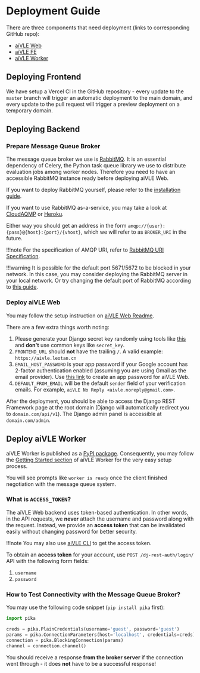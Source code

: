 # Deployment Guide

There are three components that need deployment (links to corresponding GitHub repo):

- [aiVLE Web](https://github.com/edu-ai/aivle-web)
- [aiVLE FE](https://github.com/le0tan/aivle-fe)
- [aiVLE Worker](https://github.com/edu-ai/aivle-worker)

## Deploying Frontend

We have setup a Vercel CI in the GitHub repository - every update to the `master` branch will trigger an automatic
deployment to the main domain, and every update to the pull request will trigger a preview deployment on a temporary
domain.

## Deploying Backend

### Prepare Message Queue Broker

The message queue broker we use is [RabbitMQ](https://www.rabbitmq.com/). It is an essential dependency of Celery,
the Python task queue library we use to distribute evaluation jobs among worker nodes. Therefore you need to have
an accessible RabbitMQ instance ready before deploying aiVLE Web.

If you want to deploy RabbitMQ yourself, please refer to the [installation guide](https://www.rabbitmq.com/download.html).

If you want to use RabbitMQ as-a-service, you may take a look at [CloudAQMP](https://www.cloudamqp.com/)
or [Heroku](https://elements.heroku.com/addons/cloudamqp).

Either way you should get an address in the form `amqp://{user}:{pass}@{host}:{port}/{vhost}`, which we will refer to
as `BROKER_URI` in the future.

!!!note
    For the specification of AMQP URI, refer to [RabbitMQ URI Specification](https://www.rabbitmq.com/uri-spec.html).

!!!warning
    It is possible for the default port 5671/5672 to be blocked in your network. In this case, you may consider
    deploying the RabbitMQ server in your local network. Or try changing the default port of RabbitMQ according to
    [this guide](https://www.rabbitmq.com/configure.html#config-file).

### Deploy aiVLE Web

You may follow the setup instruction on [aiVLE Web Readme](https://github.com/edu-ai/aivle-web#readme).

There are a few extra things worth noting:

1. Please generate your Django secret key randomly using tools like [this](https://djecrety.ir/) and **don't** use
common keys like `secret_key`.
2. `FRONTEND_URL` should **not** have the trailing `/`. A valid example: `https://aivle.leotan.cn`
3. `EMAIL_HOST_PASSWORD` is your app password if your Google account has 2-factor authentication enabled (assuming
you are using Gmail as the email provider). Use [this link](https://myaccount.google.com/apppasswords) to create
an app password for aiVLE Web.
4. `DEFAULT_FROM_EMAIL` will be the default `sender` field of your verification emails. For example, 
`aiVLE No Reply <aivle.noreply@gmail.com>`.

After the deployment, you should be able to access the Django REST Framework page at the root domain (Django will
automatically redirect you to `domain.com/api/v1`). The Django admin panel is accessible at `domain.com/admin`.

## Deploy aiVLE Worker

aiVLE Worker is published as a [PyPI package](https://test.pypi.org/project/aivle-worker/). Consequently, you may follow
the [Getting Started section](https://github.com/edu-ai/aivle-worker#getting-started) of aiVLE Worker for the very easy
setup process.

You will see prompts like `worker is ready` once the client finished negotiation with the message queue system.

### What is `ACCESS_TOKEN`?

The aiVLE Web backend uses token-based authentication. In other words, in the API requests, we **never** attach the
username and password along with the request. Instead, we provide an **access token** that can be invalidated easily
without changing password for better security.

!!!note
    You may also use [aiVLE CLI](https://github.com/edu-ai/aivle-cli/releases) to get the access token.

To obtain an **access token** for your account, use `POST /dj-rest-auth/login/` API with the following form fields:

1. `username`
2. `password`

### How to Test Connectivity with the Message Queue Broker?

You may use the following code snippet (`pip install pika` first):

```python
import pika

creds = pika.PlainCredentials(username='guest', password='guest')
params = pika.ConnectionParameters(host='localhost', credentials=creds)
connection = pika.BlockingConnection(params)
channel = connection.channel()
```

You should receive a response **from the broker server** if the connection went through - it does **not** have to be
a successful response!

